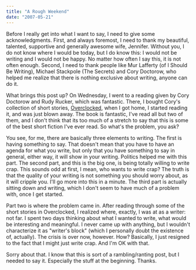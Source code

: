 ```yaml
---
title: "A Rough Weekend"
date: "2007-05-21"
---
```


Before I really get into what I want to say, I need to give some acknowledgments. First, and always foremost, I need to thank my beautiful, talented, supportive and generally awesome wife, Jennifer. Without you, I do not know where I would be today, but I do know this: I would not be writing and I would not be happy. No matter how often I say this, it is not often enough. Second, I need to thank people like Mur Lafferty (of I Should Be Writing), Michael Stackpole (The Secrets) and Cory Doctorow, who helped me realize that there is nothing exclusive about writing, anyone can do it.

What brings this post up? On Wednesday, I went to a reading given by Cory Doctorow and Rudy Rucker, which was fantastic. There, I bought Cory's collection of short stories, [Overclocked](http://www.craphound.com "Craphound"), when I got home, I started reading it, and was just blown away. The book is fantastic, I've read all but two of them, and I don't think that its too much of a stretch to say that this is some of the best short fiction I've ever read. So what's the problem, you ask?

You see, for me, there are basically three elements to writing. The first is having something to say. That doesn't mean that you have to have an agenda for what you write, but only that you have something to say in general, either way, it will show in your writing. Politics helped me with this part. The second part, and this is the big one, is being totally willing to write crap. This sounds odd at first, I mean, who wants to write crap? The truth is that the quality of your writing is not something you should worry about, as it will cripple you. I'll go more into this in a minute. The third part is actually sitting down and writing, which I don't seem to have much of a problem with, once I get started.

Part two is where the problem came in. After reading through some of the short stories in Overclocked, I realized where, exactly, I was at as a writer: not far. I spent two days thinking about what I wanted to write, what would be interesting and meaningful. I never came up with anything, but I wouldn't characterize it as "writer's block" (which I personally doubt the existence of, actually). The crisis is over now, however. How? Basically, I just resigned to the fact that I might just write crap. And I'm OK with that.

Sorry about that. I know that this is sort of a rambling/ranting post, but I needed to say it. Especially the stuff at the beginning. Thanks.
